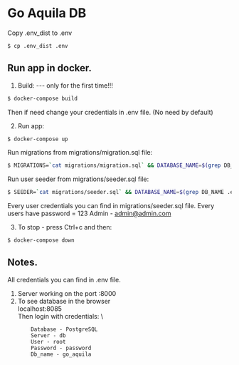 # Go Aquila DB

Copy .env_dist to .env
```bash
$ cp .env_dist .env
```

## Run app in docker.

1. Build: --- only for the first time!!!
```bash
$ docker-compose build
```
Then if need change your credentials in .env file. (No need by default)

2. Run app:
```bash
$ docker-compose up
```

Run migrations from migrations/migration.sql file:
```bash
$ MIGRATIONS=`cat migrations/migration.sql` && DATABASE_NAME=$(grep DB_NAME .env | cut -d '=' -f 2-) && docker exec -it postgres_db psql "postgresql://$DB_USER:$DB_PASS/${DATABASE_NAME}" --command="$MIGRATIONS"
```

Run user seeder from migrations/seeder.sql file:
```bash
$ SEEDER=`cat migrations/seeder.sql` && DATABASE_NAME=$(grep DB_NAME .env | cut -d '=' -f 2-) && docker exec -it postgres_db psql "postgresql://$DB_USER:$DB_PASS/${DATABASE_NAME}" --command="$SEEDER"
```
Every user credentials you can find in migrations/seeder.sql file. Every users have password = 123
Admin - admin@admin.com 


3. To stop - press Ctrl+c and then:
```bash
$ docker-compose down
```

## Notes.

All credentials you can find in .env file.

1. Server working on the port :8000
2. To see database in the browser \
    localhost:8085  \
    Then login with credentials:  \
    ```
        Database - PostgreSQL
        Server - db
        User - root
        Password - password
        Db_name - go_aquila
    ```
    